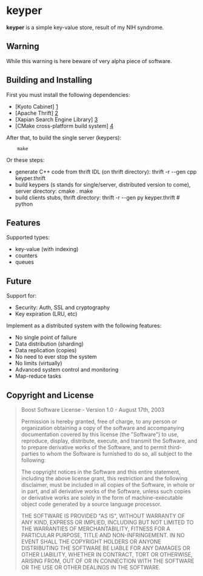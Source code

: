keyper
======

**keyper** is a simple key-value store, result of my NIH syndrome.

Warning
-------

While this warning is here beware of very alpha piece of software.


Building and Installing
-----------------------

First you must install the following dependencies:

* [Kyoto Cabinet] [1]
* [Apache Thrift] [2]
* [Xapian Search Engine Library] [3]
* [CMake cross-platform build system] [4]

After that, to build the single server (keypers):

        make

Or these steps:

* generate C++ code from thrift IDL (on thrift directory):
        thrift -r --gen cpp keyper.thrift
* build keypers (s stands for single/server, distributed version to come), server directory:
        cmake .
		make
* build clients stubs, thrift directory:
        thrift -r --gen py keyper.thrift # python

Features
--------

Supported types:

* key-value (with indexing)
* counters
* queues

Future
------

Support for:

* Security: Auth, SSL and cryptography
* Key expiration (LRU, etc)

Implement as a distributed system with the following features:

* No single point of failure
* Data distribution (sharding)
* Data replication (copies)
* No need to ever stop the system
* No limits (virtually)
* Advanced system control and monitoring
* Map-reduce tasks

Copyright and License
---------------------

> Boost Software License - Version 1.0 - August 17th, 2003
> 
> Permission is hereby granted, free of charge, to any person or organization
> obtaining a copy of the software and accompanying documentation covered by
> this license (the "Software") to use, reproduce, display, distribute,
> execute, and transmit the Software, and to prepare derivative works of the
> Software, and to permit third-parties to whom the Software is furnished to
> do so, all subject to the following:
> 
> The copyright notices in the Software and this entire statement, including
> the above license grant, this restriction and the following disclaimer,
> must be included in all copies of the Software, in whole or in part, and
> all derivative works of the Software, unless such copies or derivative
> works are solely in the form of machine-executable object code generated by
> a source language processor.
> 
> THE SOFTWARE IS PROVIDED "AS IS", WITHOUT WARRANTY OF ANY KIND, EXPRESS OR
> IMPLIED, INCLUDING BUT NOT LIMITED TO THE WARRANTIES OF MERCHANTABILITY,
> FITNESS FOR A PARTICULAR PURPOSE, TITLE AND NON-INFRINGEMENT. IN NO EVENT
> SHALL THE COPYRIGHT HOLDERS OR ANYONE DISTRIBUTING THE SOFTWARE BE LIABLE
> FOR ANY DAMAGES OR OTHER LIABILITY, WHETHER IN CONTRACT, TORT OR OTHERWISE,
> ARISING FROM, OUT OF OR IN CONNECTION WITH THE SOFTWARE OR THE USE OR OTHER
> DEALINGS IN THE SOFTWARE.



  [1]: http://1978th.net/kyotocabinet/            "Kyoto Cabinet"
  [2]: http://incubator.apache.org/thrift/        "Apache Thrift"
  [3]: http://xapian.org/                         "Xapian"
  [4]: http://www.cmake.org/                      "CMake"
